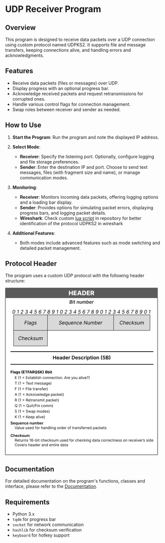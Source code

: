 # UDP Receiver Program

## Overview
This program is designed to receive data packets over a UDP connection using custom protocol named UDPKS2. It supports file and message transfers, keeping connections alive, and handling errors and acknowledgments.

## Features
- Receive data packets (files or messages) over UDP.
- Display progress with an optional progress bar.
- Acknowledge received packets and request retransmissions for corrupted ones.
- Handle various control flags for connection management.
- Swap roles between receiver and sender as needed.

## How to Use

1. **Start the Program**:
   Run the program and note the displayed IP address.

2. **Select Mode**:
   - **Receiver**: Specify the listening port. Optionally, configure logging and file storage preferences.
   - **Sender**: Enter the destination IP and port. Choose to send text messages, files (with fragment size and name), or manage communication modes.

3. **Monitoring**:
   - **Receiver**: Monitors incoming data packets, offering logging options and a loading bar display.
   - **Sender**: Provides options for simulating packet errors, displaying progress bars, and logging packet details.
   - **Wireshark**: Check custom [lua script](my_protocol.lua) in repository for better identification of the protocol UDPKS2 in wireshark

4. **Additional Features**:
   - Both modes include advanced features such as mode switching and detailed packet management.

## Protocol Header
The program uses a custom UDP protocol with the following header structure:

![UDP Protocol Header](header.png)

## Documentation
For detailed documentation on the program's functions, classes and interface, please refer to the [Documentation](Documentacia_PKS_Z2.pdf).

## Requirements
- Python 3.x
- `tqdm` for progress bar
- `socket` for network communication
- `hashlib` for checksum verification
- `keyboard` for hotkey support
